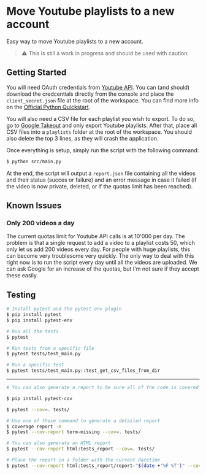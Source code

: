 
# Move Youtube playlists to a new account

Easy way to move Youtube playlists to a new account.

> ⚠️ This is still a work in progress and should be used with caution.

## Getting Started


You will need OAuth credentials from [Youtube API](https://console.cloud.google.com/apis/api/youtube.googleapis.com). You can (and should) download the credcentials directly from the console and place the `client_secret.json` file at the root of the workspace. You can find more info on the [Official Python Quickstart](https://developers.google.com/youtube/v3/quickstart/python).

You will also need a CSV file for each playlist you wish to export. To do so, go to [Google Takeout](https://takeout.google.com/settings/takeout) and only export Youtube playlists. After that, place all CSV files into a `playlists` folder at the root of the workspace. You should also delete the top 3 lines, as they will crash the application.

Once everything is setup, simply run the script with the following command:

```bash
$ python src/main.py
```

At the end, the script will output a `report.json` file containing all the videos and their status (succes or failure) and an error message in case it failed (if the video is now private, deleted, or if the quotas limit has been reached). 

## Known Issues

### Only 200 videos a day
The current quotas limit for Youtube API calls is at 10'000 per day. The problem is that a single request to add a video to a playlist costs 50, which only let us add 200 videos every day. For people with huge playlists, this can become very troublesome very quickly. The only way to deal with this right now is to run the script every day until all the videos are uploaded. We can ask Google for an increase of the quotas, but I'm not sure if they accept these easily.

## Testing

```bash
# Install pytest and the pytest-env plugin
$ pip install pytest
$ pip install pytest-env

# Run all the tests
$ pytest

# Run tests from a specific file
$ pytest tests/test_main.py

# Run a specific test
$ pytest tests/test_main.py::test_get_csv_files_from_dir
```
---
```bash
# You can also generate a report to be sure all of the code is covered by the tests using pytest-cov.

$ pip install pytest-cov

$ pytest --cov=. tests/

# Use one of these command to generate a detailed report
$ coverage report -m
$ pytest --cov-report term-missing --cov=. tests/

# You can also generate an HTML report
$ pytest --cov-report html:tests_report --cov=. tests/

# Place the report in a folder with the current datetime
$ pytest --cov-report html:tests_report/report-"$(date +'%F %T')" --cov=. tests/
```